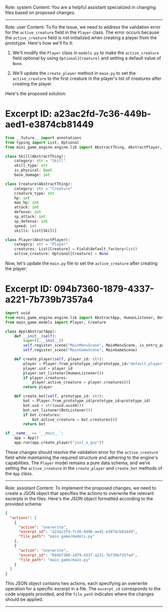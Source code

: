 Role: system
Content: You are a helpful assistant specialized in changing files based on proposed changes.
__________________
Role: user
Content: To fix the issue, we need to address the validation error for the `active_creature` field in the `Player` class. The error occurs because the `active_creature` field is not initialized when creating a player from the prototype. Here's how we'll fix it:

1. We'll modify the `Player` class in `models.py` to make the `active_creature` field optional by using `Optional[Creature]` and setting a default value of `None`.

2. We'll update the `create_player` method in `main.py` to set the `active_creature` to the first creature in the player's list of creatures after creating the player.

Here's the proposed solution:

# Excerpt ID: a23ac2fd-7c36-449b-aed1-e3874cb81449
```python main_game/models.py
from __future__ import annotations
from typing import List, Optional
from mini_game_engine.engine.lib import AbstractThing, AbstractPlayer, Field

class Skill(AbstractThing):
    category: str = "Skill"
    skill_type: str
    is_physical: bool
    base_damage: int

class Creature(AbstractThing):
    category: str = "Creature"
    creature_type: str
    hp: int
    max_hp: int
    attack: int
    defense: int
    sp_attack: int
    sp_defense: int
    speed: int
    skills: List[Skill]

class Player(AbstractPlayer):
    category: str = "Player"
    creatures: List[Creature] = Field(default_factory=list)
    active_creature: Optional[Creature] = None
```

Now, let's update the `main.py` file to set the `active_creature` after creating the player:

# Excerpt ID: 094b7360-1879-4337-a221-7b739b7357a4
```python main_game/main.py
import uuid
from mini_game_engine.engine.lib import AbstractApp, HumanListener, BotListener
from main_game.models import Player, Creature

class App(AbstractApp):
    def __init__(self):
        super().__init__()
        self.register_scene("MainMenuScene", MainMenuScene, is_entry_point=True)
        self.register_scene("MainGameScene", MainGameScene)

    def create_player(self, player_id: str):
        player = Player.from_prototype_id(prototype_id="default_player")
        player.uid = player_id
        player.set_listener(HumanListener())
        if player.creatures:
            player.active_creature = player.creatures[0]
        return player

    def create_bot(self, prototype_id: str):
        bot = Player.from_prototype_id(prototype_id=prototype_id)
        bot.uid = str(uuid.uuid4())
        bot.set_listener(BotListener())
        if bot.creatures:
            bot.active_creature = bot.creatures[0]
        return bot

if __name__ == '__main__':
    app = App()
    app.run(app.create_player("just_a_guy"))
```

These changes should resolve the validation error for the `active_creature` field while maintaining the required structure and adhering to the engine's capabilities. The `Player` model remains a pure data schema, and we're setting the `active_creature` in the `create_player` and `create_bot` methods of the `App` class.
__________________
Role: assistant
Content: To implement the proposed changes, we need to create a JSON object that specifies the actions to overwrite the relevant excerpts in the files. Here's the JSON object formatted according to the provided schema:

```json
{
  "actions": [
    {
      "action": "overwrite",
      "excerpt_id": "a23ac2fd-7c36-449b-aed1-e3874cb81449",
      "file_path": "main_game/models.py"
    },
    {
      "action": "overwrite",
      "excerpt_id": "094b7360-1879-4337-a221-7b739b7357a4",
      "file_path": "main_game/main.py"
    }
  ]
}
```

This JSON object contains two actions, each specifying an overwrite operation for a specific excerpt in a file. The `excerpt_id` corresponds to the code snippets provided, and the `file_path` indicates where the changes should be applied.
__________________
